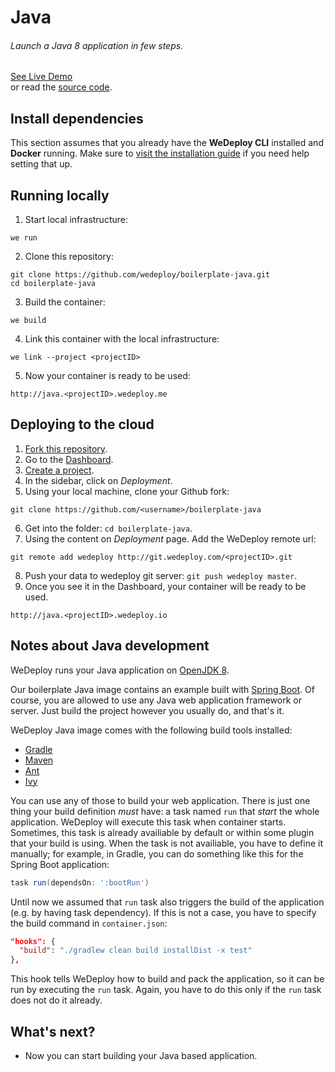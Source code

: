 # Java

###### Launch a Java 8 application in few steps.

<div class="guide-btn-cta">
  <a class="btn btn-accent btn-sm" href="http://boilerplate-java.wedeploy.io" target="_blank">
    <span class="icon-16-external"></span>See Live Demo
  </a>
</div>

<div class="guide-aux-cta">
  or read the <a href="https://github.com/wedeploy/boilerplate-java/" target="_blank">source code</a>.
</div>

<!-- <article id="install-dependencies"> -->

## Install dependencies

This section assumes that you already have the **WeDeploy CLI** installed and **Docker** running. Make sure to [visit the installation guide](/docs/intro/using-the-command-line.html) if you need help setting that up.

<!-- </article> -->

<!-- <article id="running-locally"> -->

## Running locally

1. Start local infrastructure:

  ```text
we run
  ```

2. Clone this repository:

  ```text
git clone https://github.com/wedeploy/boilerplate-java.git
cd boilerplate-java
  ```

3. Build the container:

  ```text
we build
  ```

4. Link this container with the local infrastructure:

  ```text
we link --project <projectID>
  ```

5. Now your container is ready to be used:

  ```text
http://java.<projectID>.wedeploy.me
  ```

<!-- </article> -->

<!-- <article id="deploying-to-the-cloud"> -->

## Deploying to the cloud

1. [Fork this repository](https://github.com/wedeploy/boilerplate-java/fork).
2. Go to the [Dashboard](http://dashboard.wedeploy.com).
3. [Create a project](http://dashboard.wedeploy.com/projects/create).
4. In the sidebar, click on *Deployment*.
5. Using your local machine, clone your Github fork:
  ```text
git clone https://github.com/<username>/boilerplate-java
  ```
6. Get into the folder: `cd boilerplate-java`.
7. Using the content on *Deployment* page. Add the WeDeploy remote url:
  ```text
git remote add wedeploy http://git.wedeploy.com/<projectID>.git
  ```
8. Push your data to wedeploy git server: `git push wedeploy master`.
9. Once you see it in the Dashboard, your container will be ready to be used.

  ```text
http://java.<projectID>.wedeploy.io
  ```

<!-- </article> -->

<!-- <article id="notes-about-java-development"> -->

## Notes about Java development

WeDeploy runs your Java application on [OpenJDK 8](http://openjdk.java.net/).

Our boilerplate Java image contains an example built with [Spring Boot](https://projects.spring.io/spring-boot/). Of course, you are allowed to use any Java web application framework or server. Just build the project however you usually do, and that's it.

WeDeploy Java image comes with the following build tools installed:

+ [Gradle](https://gradle.org/)
+ [Maven](https://maven.apache.org/)
+ [Ant](http://ant.apache.org/)
+ [Ivy](http://ant.apache.org/ivy/)

You can use any of those to build your web application. There is just one thing your build definition _must_ have: a task named `run` that _start_ the whole application. WeDeploy will execute this task when container starts. Sometimes, this task is already availiable by default or within some plugin that your build is using. When the task is not availiable, you have to define it manually; for example, in Gradle, you can do something like this for the Spring Boot application:

  ```groovy
task run(dependsOn: ':bootRun')
  ```

Until now we assumed that `run` task also triggers the build of the application (e.g. by having task dependency). If this is not a case, you have to specify the build command in `container.json`:

  ```json
  "hooks": {
    "build": "./gradlew clean build installDist -x test"
  },
  ```

This hook tells WeDeploy how to build and pack the application, so it can be run by executing the `run` task. Again, you have to do this only if the `run` task does not do it already.

<!-- </article> -->

## What's next?

* Now you can start building your Java based application.
